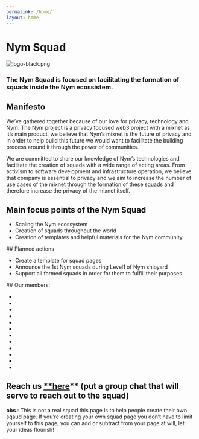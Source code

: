 ```yaml
---
permalink: /home/
layout: home
---
```


# Nym Squad

![logo-black.png](https://prod-files-secure.s3.us-west-2.amazonaws.com/800f4901-c0ef-4400-908b-546a48c1aff1/c9242b39-4b10-4038-8563-7ca44fd80bc6/logo-black.png)

### The Nym Squad is focused on facilitating the formation of squads inside the Nym ecossistem.

## Manifesto

We’ve gathered together because of our love for privacy, technology and Nym. The Nym project is a privacy focused web3 project with a mixnet as it’s main product, we believe that Nym’s mixnet is the future of privacy and in order to help build this future we would want to facilitate the building process around it through the power of communities.

We are committed to share our knowledge of Nym’s technologies and facilitate the creation of squads with a wide range of acting areas. From activism to software development and infrastructure operation, we believe that company is essential to privacy and we aim to increase the number of use cases of the mixnet through the formation of these squads and therefore increase the privacy of the mixnet itself.

## Main focus points of the Nym Squad
<ul>
<li>Scaling the Nym ecossystem</li>
<li>Creation of squads throughout the world</li>
<li>Creation of templates and helpful materials for the Nym community</li>
</ul>
## Planned actions
<ul>
<li>Create a template for squad pages</li>
<li>Announce the 1st Nym squads during Level1 of Nym shipyard</li>
<li>Support all formed squads in order for them to fulfill their purposes</li>
</ul>
## Our members:

<ul>
  <li></li>
  <li></li>
  <li></li>
  <li></li>
  <li></li>
  <li></li>
  <li></li>
  <li></li>
  <li></li>
  <li></li>
  <li></li>
  <li></li>
</ul>

## Reach us [**here](https://discord.gg/nym)** (put a group chat that will serve to reach out to the squad)

**obs**.: This is not a real squad this page is to help people create their own sqaud page. If you’re creating your own squad page you don’t have to limit yourself to this page, you can add or subtract from your page at will, let your ideas flourish!

